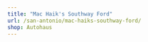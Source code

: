 ```yaml
---
title: "Mac Haik's Southway Ford"
url: /san-antonio/mac-haiks-southway-ford/
shop: Autohaus
---
```

